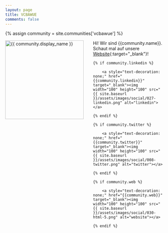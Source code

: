 ```yaml
---
layout: page
title: VCBAWUE
comments: false
---
```

{% assign community = site.communities['vcbawue'] %}

<img style="float: left; width: 250px; margin-right: 30px;" src="{{ site.url }}{{ community.picture | relative_url }}" alt="{{ community.display_name }}">Hi! Wir sind {{community.name}}. Schaut mal auf unsere [Website]({{sponsor.site}}){:target="_blank"}!

<div class="social-button-member">

    {% if community.linkedin %}

        <a style="text-decoration: none;" href="{{community.linkedin}}" target="_blank"><img width="100" height="100" src="{{ site.baseurl }}/assets/images/social/027-linkedin.png" alt="linkedin"></a>

    {% endif %}

    {% if community.twitter %}

        <a style="text-decoration: none;" href="{{community.twitter}}" target="_blank"><img width="100" height="100" src="{{ site.baseurl }}/assets/images/social/008-twitter.png" alt="twitter"></a>

    {% endif %}

    {% if community.web %}

        <a style="text-decoration: none;" href="{{community.web}}" target="_blank"><img width="100" height="100" src="{{ site.baseurl }}/assets/images/social/030-html-5.png" alt="website"></a>

    {% endif %}

</div>